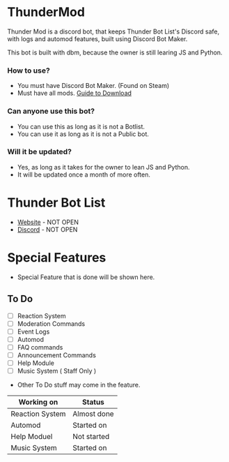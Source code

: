 # ThunderMod
Thunder Mod is a discord bot, that keeps Thunder Bot List's Discord safe, with logs and automod features, built using Discord Bot Maker.

This bot is built with dbm, because the owner is still learing JS and Python.

### How to use?
- You must have Discord Bot Maker. (Found on Steam)
- Must have all mods. [Guide to Download](https://github.com/dbm-network/mods#downloads)

### Can anyone use this bot?
- You can use this as long as it is not a Botlist.
- You can use it as long as it is not a Public bot.

### Will it be updated?
- Yes, as long as it takes for the owner to lean JS and Python.
- It will be updated once a month of more often.

# Thunder Bot List
- [Website]() - NOT OPEN
- [Discord]() - NOT OPEN

# Special Features

- Special Feature that is done will be shown here.


## To Do
- [ ] Reaction System
- [ ] Moderation Commands
- [ ] Event Logs
- [ ] Automod
- [ ] FAQ commands
- [ ] Announcement Commands
- [ ] Help Module
- [ ] Music System ( Staff Only )
- Other To Do stuff may come in the feature.

| Working on      | Status         | 
|-----------------|----------------|
| Reaction System | Almost done |  | 
| Automod         | Started on  |  | 
| Help Moduel     | Not started |  | 
| Music System    | Started on  |  | 

